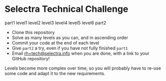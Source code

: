 Selectra Technical Challenge
=

part1
level1
level2
level3
level4
level5
level6
part2

- Clone this repository
- Solve as many levels as you can, and in ascending order
- Commit your code at the end of each level
- Give `part2` a try, even if you have not fully finished `part1`
- Email rh+tech@selectra.info when you are done, with a link to your GitHub repository!

Levels become more complex over time, so you will probably have to re-use some code and adapt it to the new requirements.
